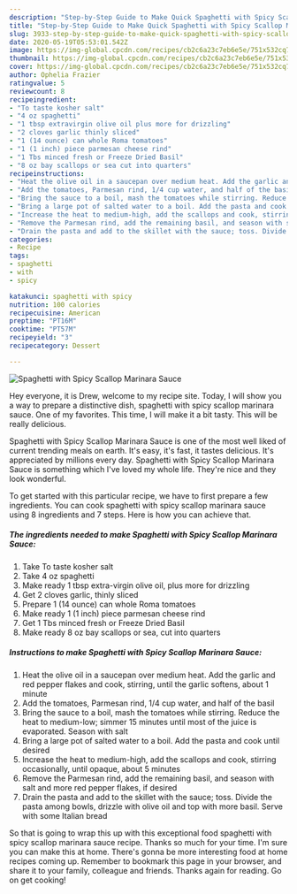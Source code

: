 ```yaml
---
description: "Step-by-Step Guide to Make Quick Spaghetti with Spicy Scallop Marinara Sauce"
title: "Step-by-Step Guide to Make Quick Spaghetti with Spicy Scallop Marinara Sauce"
slug: 3933-step-by-step-guide-to-make-quick-spaghetti-with-spicy-scallop-marinara-sauce
date: 2020-05-19T05:53:01.542Z
image: https://img-global.cpcdn.com/recipes/cb2c6a23c7eb6e5e/751x532cq70/spaghetti-with-spicy-scallop-marinara-sauce-recipe-main-photo.jpg
thumbnail: https://img-global.cpcdn.com/recipes/cb2c6a23c7eb6e5e/751x532cq70/spaghetti-with-spicy-scallop-marinara-sauce-recipe-main-photo.jpg
cover: https://img-global.cpcdn.com/recipes/cb2c6a23c7eb6e5e/751x532cq70/spaghetti-with-spicy-scallop-marinara-sauce-recipe-main-photo.jpg
author: Ophelia Frazier
ratingvalue: 5
reviewcount: 8
recipeingredient:
- "To taste kosher salt"
- "4 oz spaghetti"
- "1 tbsp extravirgin olive oil plus more for drizzling"
- "2 cloves garlic thinly sliced"
- "1 (14 ounce) can whole Roma tomatoes"
- "1 (1 inch) piece parmesan cheese rind"
- "1 Tbs minced fresh or Freeze Dried Basil"
- "8 oz bay scallops or sea cut into quarters"
recipeinstructions:
- "Heat the olive oil in a saucepan over medium heat. Add the garlic and red pepper flakes and cook, stirring, until the garlic softens, about 1 minute"
- "Add the tomatoes, Parmesan rind, 1/4 cup water, and half of the basil"
- "Bring the sauce to a boil, mash the tomatoes while stirring. Reduce the heat to medium-low; simmer 15 minutes until most of the juice is evaporated. Season with salt"
- "Bring a large pot of salted water to a boil. Add the pasta and cook until desired"
- "Increase the heat to medium-high, add the scallops and cook, stirring occasionally, until opaque, about 5 minutes"
- "Remove the Parmesan rind, add the remaining basil, and season with salt and more red pepper flakes, if desired"
- "Drain the pasta and add to the skillet with the sauce; toss. Divide the pasta among bowls, drizzle with olive oil and top with more basil. Serve with some Italian bread"
categories:
- Recipe
tags:
- spaghetti
- with
- spicy

katakunci: spaghetti with spicy 
nutrition: 100 calories
recipecuisine: American
preptime: "PT16M"
cooktime: "PT57M"
recipeyield: "3"
recipecategory: Dessert

---
```



![Spaghetti with Spicy Scallop Marinara Sauce](https://img-global.cpcdn.com/recipes/cb2c6a23c7eb6e5e/751x532cq70/spaghetti-with-spicy-scallop-marinara-sauce-recipe-main-photo.jpg)

Hey everyone, it is Drew, welcome to my recipe site. Today, I will show you a way to prepare a distinctive dish, spaghetti with spicy scallop marinara sauce. One of my favorites. This time, I will make it a bit tasty. This will be really delicious.

Spaghetti with Spicy Scallop Marinara Sauce is one of the most well liked of current trending meals on earth. It's easy, it's fast, it tastes delicious. It's appreciated by millions every day. Spaghetti with Spicy Scallop Marinara Sauce is something which I've loved my whole life. They're nice and they look wonderful.




To get started with this particular recipe, we have to first prepare a few ingredients. You can cook spaghetti with spicy scallop marinara sauce using 8 ingredients and 7 steps. Here is how you can achieve that.

<!--inarticleads1-->

##### The ingredients needed to make Spaghetti with Spicy Scallop Marinara Sauce:

1. Take To taste kosher salt
1. Take 4 oz spaghetti
1. Make ready 1 tbsp extra-virgin olive oil, plus more for drizzling
1. Get 2 cloves garlic, thinly sliced
1. Prepare 1 (14 ounce) can whole Roma tomatoes
1. Make ready 1 (1 inch) piece parmesan cheese rind
1. Get 1 Tbs minced fresh or Freeze Dried Basil
1. Make ready 8 oz bay scallops or sea, cut into quarters




<!--inarticleads2-->

##### Instructions to make Spaghetti with Spicy Scallop Marinara Sauce:

1. Heat the olive oil in a saucepan over medium heat. Add the garlic and red pepper flakes and cook, stirring, until the garlic softens, about 1 minute
1. Add the tomatoes, Parmesan rind, 1/4 cup water, and half of the basil
1. Bring the sauce to a boil, mash the tomatoes while stirring. Reduce the heat to medium-low; simmer 15 minutes until most of the juice is evaporated. Season with salt
1. Bring a large pot of salted water to a boil. Add the pasta and cook until desired
1. Increase the heat to medium-high, add the scallops and cook, stirring occasionally, until opaque, about 5 minutes
1. Remove the Parmesan rind, add the remaining basil, and season with salt and more red pepper flakes, if desired
1. Drain the pasta and add to the skillet with the sauce; toss. Divide the pasta among bowls, drizzle with olive oil and top with more basil. Serve with some Italian bread




So that is going to wrap this up with this exceptional food spaghetti with spicy scallop marinara sauce recipe. Thanks so much for your time. I'm sure you can make this at home. There's gonna be more interesting food at home recipes coming up. Remember to bookmark this page in your browser, and share it to your family, colleague and friends. Thanks again for reading. Go on get cooking!
